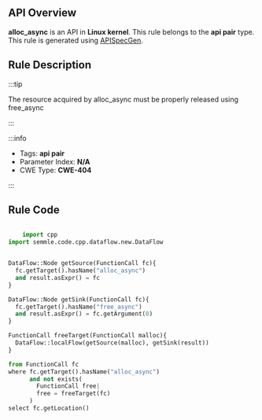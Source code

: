---
---


## API Overview
**alloc_async** is an API in **Linux kernel**. This rule belongs to the **api pair** type. This rule is generated using [APISpecGen](../../tools/APISpecGen).
## Rule Description

:::tip

The resource acquired by alloc_async must be properly released using free_async

:::

:::info

- Tags: **api pair**
- Parameter Index: **N/A**
- CWE Type: **CWE-404**

:::

## Rule Code
```python

    import cpp
import semmle.code.cpp.dataflow.new.DataFlow


DataFlow::Node getSource(FunctionCall fc){
  fc.getTarget().hasName("alloc_async")
  and result.asExpr() = fc
}

DataFlow::Node getSink(FunctionCall fc){
  fc.getTarget().hasName("free_async")
  and result.asExpr() = fc.getArgument(0)
}

FunctionCall freeTarget(FunctionCall malloc){
  DataFlow::localFlow(getSource(malloc), getSink(result))
}

from FunctionCall fc
where fc.getTarget().hasName("alloc_async")
      and not exists(
        FunctionCall free| 
        free = freeTarget(fc)
      )
select fc.getLocation()

    
```